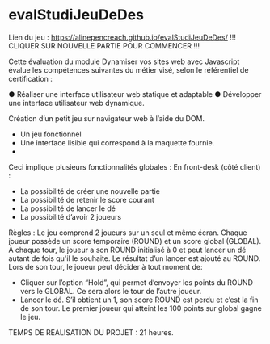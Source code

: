 # evalStudiJeuDeDes
Lien du jeu : https://alinepencreach.github.io/evalStudiJeuDeDes/
!!! CLIQUER SUR NOUVELLE PARTIE POUR COMMENCER !!!

Cette évaluation du module Dynamiser vos sites web avec Javascript évalue les compétences suivantes du métier visé,
selon le référentiel de certification :

● Réaliser une interface utilisateur web statique et adaptable
● Développer une interface utilisateur web dynamique. 

Création d’un petit jeu sur navigateur web à l’aide du DOM.
- Un jeu fonctionnel
- Une interface lisible qui correspond à la maquette fournie.
- 
Ceci implique plusieurs fonctionnalités globales :
En front-desk (côté client) :
- La possibilité de créer une nouvelle partie
- La possibilité de retenir le score courant
- La possibilité de lancer le dé
- La possibilité d’avoir 2 joueurs

Règles :
Le jeu comprend 2 joueurs sur un seul et même écran.
Chaque joueur possède un score temporaire (ROUND) et un score global (GLOBAL).
À chaque tour, le joueur a son ROUND initialisé à 0 et peut lancer un dé autant de fois qu'il le souhaite. Le
résultat d’un lancer est ajouté au ROUND.
Lors de son tour, le joueur peut décider à tout moment de:
- Cliquer sur l’option “Hold”, qui permet d’envoyer les points du ROUND vers le GLOBAL. Ce sera alors le
tour de l’autre joueur.
- Lancer le dé. S’il obtient un 1, son score ROUND est perdu et c’est la fin de son tour.
Le premier joueur qui atteint les 100 points sur global gagne le jeu.

TEMPS DE REALISATION DU PROJET : 21 heures.
